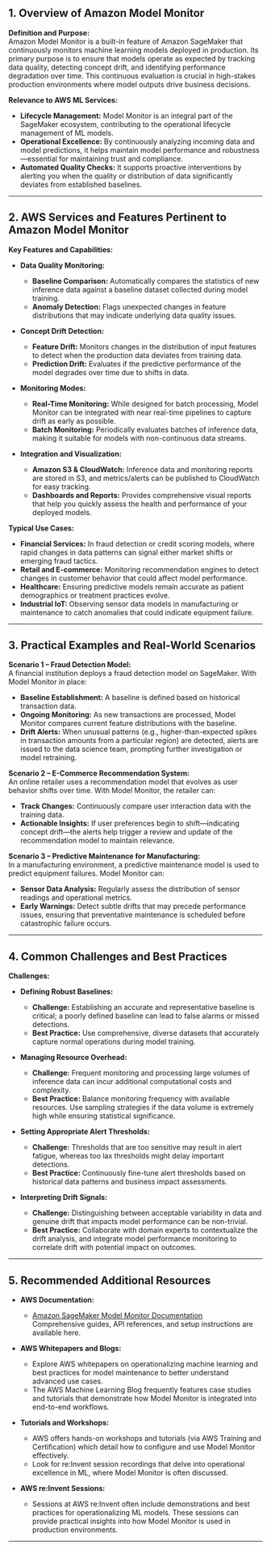 ## 1. Overview of Amazon Model Monitor

**Definition and Purpose:**  
Amazon Model Monitor is a built-in feature of Amazon SageMaker that continuously monitors machine learning models deployed in production. Its primary purpose is to ensure that models operate as expected by tracking data quality, detecting concept drift, and identifying performance degradation over time. This continuous evaluation is crucial in high-stakes production environments where model outputs drive business decisions.

**Relevance to AWS ML Services:**

- **Lifecycle Management:** Model Monitor is an integral part of the SageMaker ecosystem, contributing to the operational lifecycle management of ML models.
- **Operational Excellence:** By continuously analyzing incoming data and model predictions, it helps maintain model performance and robustness—essential for maintaining trust and compliance.
- **Automated Quality Checks:** It supports proactive interventions by alerting you when the quality or distribution of data significantly deviates from established baselines.

---

## 2. AWS Services and Features Pertinent to Amazon Model Monitor

**Key Features and Capabilities:**

- **Data Quality Monitoring:**

  - **Baseline Comparison:** Automatically compares the statistics of new inference data against a baseline dataset collected during model training.
  - **Anomaly Detection:** Flags unexpected changes in feature distributions that may indicate underlying data quality issues.

- **Concept Drift Detection:**

  - **Feature Drift:** Monitors changes in the distribution of input features to detect when the production data deviates from training data.
  - **Prediction Drift:** Evaluates if the predictive performance of the model degrades over time due to shifts in data.

- **Monitoring Modes:**

  - **Real-Time Monitoring:** While designed for batch processing, Model Monitor can be integrated with near real-time pipelines to capture drift as early as possible.
  - **Batch Monitoring:** Periodically evaluates batches of inference data, making it suitable for models with non-continuous data streams.

- **Integration and Visualization:**
  - **Amazon S3 & CloudWatch:** Inference data and monitoring reports are stored in S3, and metrics/alerts can be published to CloudWatch for easy tracking.
  - **Dashboards and Reports:** Provides comprehensive visual reports that help you quickly assess the health and performance of your deployed models.

**Typical Use Cases:**

- **Financial Services:** In fraud detection or credit scoring models, where rapid changes in data patterns can signal either market shifts or emerging fraud tactics.
- **Retail and E-commerce:** Monitoring recommendation engines to detect changes in customer behavior that could affect model performance.
- **Healthcare:** Ensuring predictive models remain accurate as patient demographics or treatment practices evolve.
- **Industrial IoT:** Observing sensor data models in manufacturing or maintenance to catch anomalies that could indicate equipment failure.

---

## 3. Practical Examples and Real-World Scenarios

**Scenario 1 – Fraud Detection Model:**  
A financial institution deploys a fraud detection model on SageMaker. With Model Monitor in place:

- **Baseline Establishment:** A baseline is defined based on historical transaction data.
- **Ongoing Monitoring:** As new transactions are processed, Model Monitor compares current feature distributions with the baseline.
- **Drift Alerts:** When unusual patterns (e.g., higher-than-expected spikes in transaction amounts from a particular region) are detected, alerts are issued to the data science team, prompting further investigation or model retraining.

**Scenario 2 – E-Commerce Recommendation System:**  
An online retailer uses a recommendation model that evolves as user behavior shifts over time. With Model Monitor, the retailer can:

- **Track Changes:** Continuously compare user interaction data with the training data.
- **Actionable Insights:** If user preferences begin to shift—indicating concept drift—the alerts help trigger a review and update of the recommendation model to maintain relevance.

**Scenario 3 – Predictive Maintenance for Manufacturing:**  
In a manufacturing environment, a predictive maintenance model is used to predict equipment failures. Model Monitor can:

- **Sensor Data Analysis:** Regularly assess the distribution of sensor readings and operational metrics.
- **Early Warnings:** Detect subtle drifts that may precede performance issues, ensuring that preventative maintenance is scheduled before catastrophic failure occurs.

---

## 4. Common Challenges and Best Practices

**Challenges:**

- **Defining Robust Baselines:**

  - **Challenge:** Establishing an accurate and representative baseline is critical; a poorly defined baseline can lead to false alarms or missed detections.
  - **Best Practice:** Use comprehensive, diverse datasets that accurately capture normal operations during model training.

- **Managing Resource Overhead:**

  - **Challenge:** Frequent monitoring and processing large volumes of inference data can incur additional computational costs and complexity.
  - **Best Practice:** Balance monitoring frequency with available resources. Use sampling strategies if the data volume is extremely high while ensuring statistical significance.

- **Setting Appropriate Alert Thresholds:**

  - **Challenge:** Thresholds that are too sensitive may result in alert fatigue, whereas too lax thresholds might delay important detections.
  - **Best Practice:** Continuously fine-tune alert thresholds based on historical data patterns and business impact assessments.

- **Interpreting Drift Signals:**
  - **Challenge:** Distinguishing between acceptable variability in data and genuine drift that impacts model performance can be non-trivial.
  - **Best Practice:** Collaborate with domain experts to contextualize the drift analysis, and integrate model performance monitoring to correlate drift with potential impact on outcomes.

---

## 5. Recommended Additional Resources

- **AWS Documentation:**

  - [Amazon SageMaker Model Monitor Documentation](https://docs.aws.amazon.com/sagemaker/latest/dg/model-monitor.html)  
    Comprehensive guides, API references, and setup instructions are available here.

- **AWS Whitepapers and Blogs:**

  - Explore AWS whitepapers on operationalizing machine learning and best practices for model maintenance to better understand advanced use cases.
  - The AWS Machine Learning Blog frequently features case studies and tutorials that demonstrate how Model Monitor is integrated into end-to-end workflows.

- **Tutorials and Workshops:**

  - AWS offers hands-on workshops and tutorials (via AWS Training and Certification) which detail how to configure and use Model Monitor effectively.
  - Look for re:Invent session recordings that delve into operational excellence in ML, where Model Monitor is often discussed.

- **AWS re:Invent Sessions:**
  - Sessions at AWS re:Invent often include demonstrations and best practices for operationalizing ML models. These sessions can provide practical insights into how Model Monitor is used in production environments.

---
